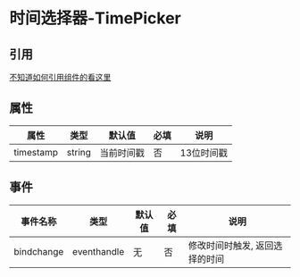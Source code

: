 # 时间选择器-TimePicker

## 引用
[不知道如何引用组件的看这里](../README.md)

## 属性 
属性   | 类型   | 默认值 | 必填| 说明
---    | ---   | ---    | --- | ---
timestamp| string |当前时间戳| 否  | 13位时间戳



## 事件
事件名称     | 类型         | 默认值 |  必填 | 说明
---         | ---          |---    | ---  |---
bindchange  | eventhandle | 无    | 否   |修改时间时触发, 返回选择的时间
